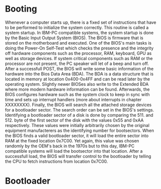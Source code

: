 # Booting
Whenever a computer starts up, there is a fixed set of instructions that
have to be performed to initialize the system correctly. This routine is
called a system startup. In IBM-PC compatible systems, the system startup
is done by the Basic Input Output System (BIOS). The BIOS is firmware
that is stored on the motherboard and executed. One of the BIOS's main
tasks is doing the Power-On Self-Test which checks the presence and the
integrity off hardware components such as the processor, RAM, keyboard,
GPU as well as storage devices. If system critical components such as 
RAM or the processor are not present, the PC speaker will let of a beep
and turn off. After a successfull POST, the BIOS will write some basic
information of the hardware into the Bios Data Area (BDA). The BDA is a
data structure that is located in memory at location 0x400-0x4FF and
can be read later by the operating system. Slightly newer BIOSes also
write to the Extended BDA where more modern hardware information can be
found. Afterwards, the BIOS configures hardware such as the system clock
to keep in sync with time and sets up interrupt handlers (more about
interrupts in chapter XXXXXXXX). Finally, the BIOS will search all the
attached storage devices for a bootloader sector. The search order can be
set in the BIOS's settings. Identifying a bootloader sector of a disk is
done by comparing the 511. and 512. byte of the first sector of the disk
with the values 0x55 and 0xAA respectively. These values were initially
arbitrarily chosen by the original equipment manufacterers as the 
identifying number for bootsectors. When the BIOS finds a valid
bootloader sector, it will load the entire sector into RAM at the fixed
location 0x7C00. Yet again, this value was chosen randomly by the OEM's
back in the 1970s but to this day, IBM-PC compatible systems will load
the bootsector into that location. After a successfull load, the BIOS
will transfer control to the bootloader by telling the CPU to fetch
instructions from location 0x7C00.


# Bootloader

